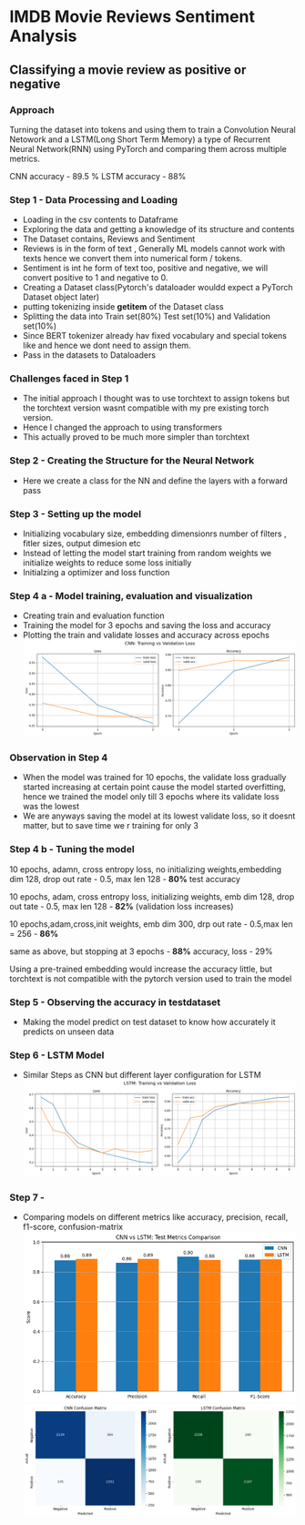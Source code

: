 # IMDB Movie Reviews Sentiment Analysis

##  Classifying a movie review as positive or negative

### Approach
Turning the dataset into tokens and using them to train a Convolution Neural Netowork and a LSTM(Long Short Term Memory) a type of Recurrent Neural Network(RNN) using PyTorch and comparing them across multiple metrics.

CNN accuracy - 89.5 %
LSTM accuracy - 88%



### Step 1 - Data Processing and Loading
- Loading in the csv contents to Dataframe
- Exploring the data and getting a knowledge of its structure and contents
- The Dataset contains, Reviews and Sentiment
- Reviews is in the form of text , Generally ML models cannot work with texts hence we convert them into numerical form / tokens.
- Sentiment is int he form of text too, positive and negative, we will convert positive to 1 and negative to 0.
- Creating a Dataset class(Pytorch's dataloader wouldd expect a PyTorch Dataset object later)
- putting tokenizing inside __getitem__ of the Dataset class
- Splitting the data into Train set(80%) Test set(10%) and Validation set(10%)
- Since BERT tokenizer already hav fixed vocabulary and special tokens like <pad> and <unk> hence we dont need to assign them.
- Pass in the datasets to Dataloaders 

### Challenges faced in Step 1
- The initial approach I thought was to use torchtext to assign tokens but the torchtext version wasnt compatible with my pre existing torch version.
- Hence I changed the approach to using transformers
- This actually proved to be much more simpler than torchtext 

### Step 2 - Creating the Structure for the Neural Network 
- Here we create a class for the NN and define the layers with a forward pass

### Step 3 - Setting up the model
- Initializing vocabulary size, embedding dimensionrs number of filters , fitler sizes, output dimesion etc
- Instead of letting the model start training from random weights we initialize weights to reduce some loss initially
- Initialzing a optimizer and loss function

### Step 4 a - Model training, evaluation and visualization
- Creating train and evaluation function
- Training the model for 3 epochs and saving the loss and accuracy
- Plotting the train and validate losses and accuracy across epochs
![alt text](image.png)

### Observation in Step 4
- When the model was trained for 10 epochs, the validate loss gradually started increasing at certain point cause the model started overfitting, hence we trained the model only till 3 epochs where its validate loss was the lowest
- We are anyways saving the model at its lowest validate loss, so it doesnt matter, but to save time we r training for only 3

### Step 4 b - Tuning the model

10 epochs, adamn, cross entropy loss, no initializing weights,embedding dim 128, drop out rate - 0.5, max len 128 - **80%** test accuracy

10 epochs, adam, cross entropy loss, initializing weights, emb dim 128, drop out tate - 0.5, max len 128  - **82%** (validation loss increases)

10 epochs,adam,cross,init weights, emb dim 300, drp out rate - 0.5,max len = 256  - **86%**

same as above, but stopping at 3 epochs - **88%** accuracy, loss - 29%

Using a pre-trained embedding would increase the accuracy little, but torchtext is not compatible with the pytorch version used to train the model

### Step 5 - Observing the accuracy in testdataset
- Making the model predict on test dataset to know how accurately it predicts on unseen data

### Step 6 - LSTM Model
- Similar Steps as CNN but different layer configuration for LSTM
![alt text](image-1.png)

### Step 7 -
- Comparing models on different metrics like accuracy, precision, recall, f1-score, confusion-matrix
![alt text](image-2.png)
![alt text](image-3.png)

